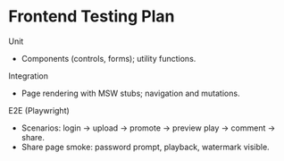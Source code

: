 # Frontend Testing Plan

Unit
- Components (controls, forms); utility functions.

Integration
- Page rendering with MSW stubs; navigation and mutations.

E2E (Playwright)
- Scenarios: login → upload → promote → preview play → comment → share.
- Share page smoke: password prompt, playback, watermark visible.

